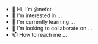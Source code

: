 - 👋 Hi, I’m @nefot
- 👀 I’m interested in ...
- 🌱 I’m currently learning ...
- 💞️ I’m looking to collaborate on ...
- 📫 How to reach me ...

<!---
nefot/nefot is a ✨ special ✨ repository because its `README.md` (this file) appears on your GitHub profile.
You can click the Preview link to take a look at your changes.
--->
